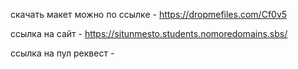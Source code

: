 скачать макет можно по ссылке - https://dropmefiles.com/Cf0v5

ссылка на сайт - https://situnmesto.students.nomoredomains.sbs/

ссылка на пул реквест - 